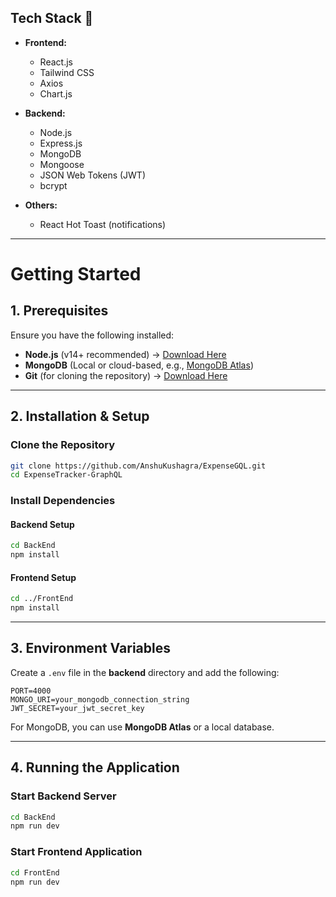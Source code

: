 ## Tech Stack 🚀

- **Frontend:**
  - React.js
  - Tailwind CSS
  - Axios
  - Chart.js

- **Backend:**
  - Node.js
  - Express.js
  - MongoDB
  - Mongoose
  - JSON Web Tokens (JWT)
  - bcrypt

- **Others:**
  - React Hot Toast (notifications)

---

# Getting Started

## 1. Prerequisites

Ensure you have the following installed:

- **Node.js** (v14+ recommended) → [Download Here](https://nodejs.org/)
- **MongoDB** (Local or cloud-based, e.g., [MongoDB Atlas](https://www.mongodb.com/atlas))
- **Git** (for cloning the repository) → [Download Here](https://git-scm.com/)

---

## 2. Installation & Setup

### Clone the Repository

```sh
git clone https://github.com/AnshuKushagra/ExpenseGQL.git
cd ExpenseTracker-GraphQL
```

### Install Dependencies

#### Backend Setup
```sh
cd BackEnd
npm install
```

#### Frontend Setup
```sh
cd ../FrontEnd
npm install
```

---

## 3. Environment Variables

Create a `.env` file in the **backend** directory and add the following:

```env
PORT=4000
MONGO_URI=your_mongodb_connection_string
JWT_SECRET=your_jwt_secret_key
```

For MongoDB, you can use **MongoDB Atlas** or a local database.

---

## 4. Running the Application

### Start Backend Server
```sh
cd BackEnd
npm run dev
```

### Start Frontend Application
```sh
cd FrontEnd
npm run dev
```








